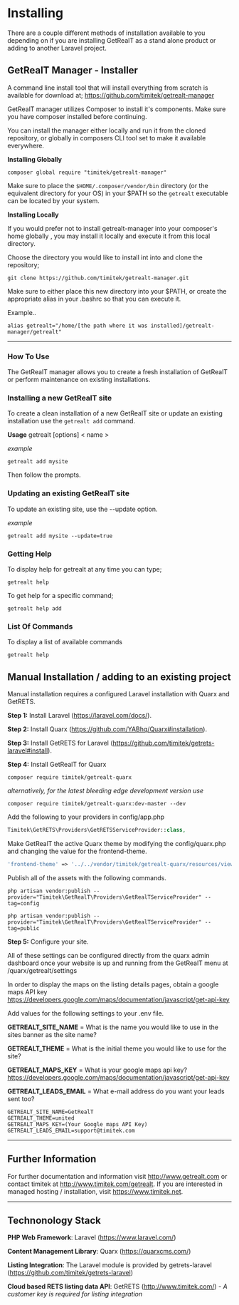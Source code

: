 ﻿
# Installing

There are a couple different methods of installation available to you depending on if you are installing GetRealT as a stand alone product or adding to another Laravel project.

## GetRealT Manager - Installer

A command line install tool that will install everything from scratch is available for download at;
<https://github.com/timitek/getrealt-manager>

GetRealT manager utilizes Composer to install it's components.  Make sure you have composer installed before continuing.

You can install the manager either locally and run it from the cloned repository, or globally in composers CLI tool set to make it available everywhere.

**Installing Globally**

```
composer global require "timitek/getrealt-manager"
```

Make sure to place the ```$HOME/.composer/vendor/bin``` directory (or the equivalent directory for your OS) in your $PATH so the ```getrealt``` executable can be located by your system.

**Installing Locally**

If you would prefer not to install getrealt-manager into your composer's home globally , you may install it locally and execute it from this local directory.

Choose the directory you would like to install int into and clone the repository;

```
git clone https://github.com/timitek/getrealt-manager.git
```

Make sure to either place this new directory into your $PATH, or create the appropriate alias in your .bashrc so that you can execute it.

Example..

```
alias getrealt="/home/[the path where it was installed]/getrealt-manager/getrealt"
```


***

### How To Use

The GetRealT manager allows you to create a fresh installation of GetRealT or perform maintenance on existing installations.

### Installing a new GetRealT site

To create a clean installation of a new GetRealT site or update an existing installation use the ```getrealt add``` command.

**Usage**
getrealt [options] < name >

*example*

```
getrealt add mysite
```

Then follow the prompts.

### Updating an existing GetRealT site

To update an existing site, use the --update option.

*example*

```
getrealt add mysite --update=true
```



### Getting Help

To display help for getrealt at any time you can type;

```
getrealt help
```

To get help for a specific command;

```
getrealt help add
```


### List Of Commands

To display a list of available commands

```
getrealt help
```

## Manual Installation / adding to an existing project

Manual installation requires a configured Laravel installation with Quarx and GetRETS.

**Step 1:** Install Laravel (<https://laravel.com/docs/>).

**Step 2:** Install Quarx (<https://github.com/YABhq/Quarx#installation>).

**Step 3:** Install GetRETS for Laravel (<https://github.com/timitek/getrets-laravel#install>).

**Step 4:** Install GetRealT for Quarx

```
composer require timitek/getrealt-quarx
```

*alternatively, for the latest bleeding edge development version use*

```
composer require timitek/getrealt-quarx:dev-master --dev
```

Add the following to your providers in config/app.php

```php
Timitek\GetRETS\Providers\GetRETSServiceProvider::class,
```

Make GetRealT the active Quarx theme by modifying the config/quarx.php and changing the value for the frontend-theme.

```php
'frontend-theme' => '../../vendor/timitek/getrealt-quarx/resources/views/theme'
```

Publish all of the assets with the following commands.

```
php artisan vendor:publish --provider="Timitek\GetRealT\Providers\GetRealTServiceProvider" --tag=config
```

```
php artisan vendor:publish --provider="Timitek\GetRealT\Providers\GetRealTServiceProvider" --tag=public
```

**Step 5:** Configure your site.

All of these settings can be configured directly from the quarx admin dashboard once your website is up and running from the GetRealT menu at /quarx/getrealt/settings


In order to display the maps on the listing details pages, obtain a google maps API key <https://developers.google.com/maps/documentation/javascript/get-api-key>

Add values for the following settings to your .env file.

**GETREALT_SITE_NAME** = What is the name you would like to use in the sites banner as the site name?

**GETREALT_THEME** = What is the initial theme you would like to use for the site?

**GETREALT_MAPS_KEY** = What is your google maps api key? <https://developers.google.com/maps/documentation/javascript/get-api-key>

**GETREALT_LEADS_EMAIL** = What e-mail address do you want your leads sent too?
                    

```
GETREALT_SITE_NAME=GetRealT
GETREALT_THEME=united
GETREALT_MAPS_KEY=(Your Google maps API Key)
GETREALT_LEADS_EMAIL=support@timitek.com
```

***

## Further Information

For further documentation and information visit <http://www.getrealt.com> or contact timitek at <http://www.timitek.com/getrealt>.
If you are interested in managed hosting / installation, visit <https://www.timitek.net>.

***


## Technonology Stack

**PHP Web Framework**: Laravel (<https://www.laravel.com/>)

**Content Management Library**: Quarx (<https://quarxcms.com/>)

**Listing Integration**: The Laravel module is provided by getrets-laravel (<https://github.com/timitek/getrets-laravel>)

**Cloud based RETS listing data API**: GetRETS (<http://www.timitek.com/>) - *A customer key is required for listing integration*

